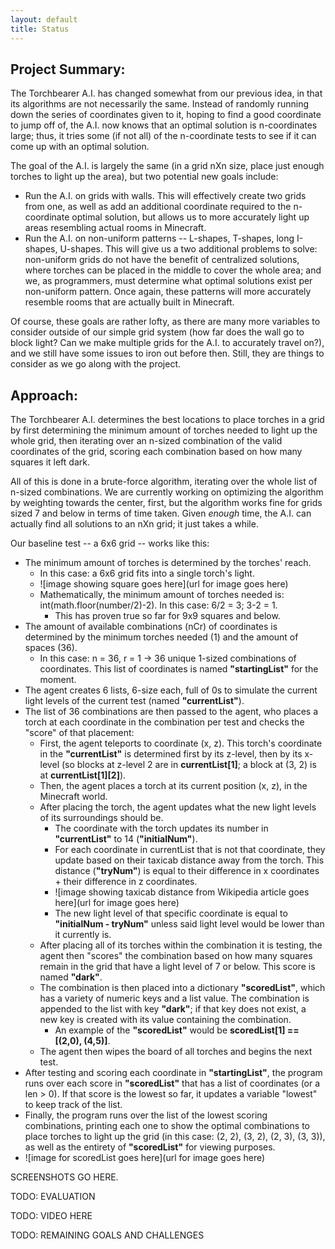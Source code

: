 ```yaml
---
layout: default
title: Status
---
```


## Project Summary:

The Torchbearer A.I. has changed somewhat from our previous idea, in that its algorithms are not necessarily the same. Instead of randomly running down the series of coordinates given to it, hoping to find a good coordinate to jump off of, the A.I. now knows that an optimal solution is n-coordinates large; thus, it tries some (if not all) of the n-coordinate tests to see if it can come up with an optimal solution.

The goal of the A.I. is largely the same (in a grid nXn size, place just enough torches to light up the area), but two potential new goals include:
- Run the A.I. on grids with walls. This will effectively create two grids from one, as well as add an additional coordinate required to the n-coordinate optimal solution, but allows us to more accurately light up areas resembling actual rooms in Minecraft.
- Run the A.I. on non-uniform patterns -- L-shapes, T-shapes, long I-shapes, U-shapes. This will give us a two additional problems to solve: non-uniform grids do not have the benefit of centralized solutions, where torches can be placed in the middle to cover the whole area; and we, as programmers, must determine what optimal solutions exist per non-uniform pattern. Once again, these patterns will more accurately resemble rooms that are actually built in Minecraft.

Of course, these goals are rather lofty, as there are many more variables to consider outside of our simple grid system (how far does the wall go to block light? Can we make multiple grids for the A.I. to accurately travel on?), and we still have some issues to iron out before then. Still, they are things to consider as we go along with the project.

## Approach:

The Torchbearer A.I. determines the best locations to place torches in a grid by first determining the minimum amount of torches needed to light up the whole grid, then iterating over an n-sized combination of the valid coordinates of the grid, scoring each combination based on how many squares it left dark.

All of this is done in a brute-force algorithm, iterating over the whole list of n-sized combinations. We are currently working on optimizing the algorithm by weighting towards the center, first, but the algorithm works fine for grids sized 7 and below in terms of time taken. Given *enough* time, the A.I. can actually find all solutions to an nXn grid; it just takes a while.

Our baseline test -- a 6x6 grid -- works like this:
- The minimum amount of torches is determined by the torches' reach.
  - In this case: a 6x6 grid fits into a single torch's light.
  - ![image showing square goes here](url for image goes here)
  - Mathematically, the minimum amount of torches needed is: int(math.floor(number/2)-2). In this case: 6/2 = 3; 3-2 = 1.
    - This has proven true so far for 9x9 squares and below.
- The amount of available combinations (nCr) of coordinates is determined by the minimum torches needed (1) and the amount of spaces (36).
  - In this case: n = 36, r = 1 -> 36 unique 1-sized combinations of coordinates. This list of coordinates is named **"startingList"** for the moment.
- The agent creates 6 lists, 6-size each, full of 0s to simulate the current light levels of the current test (named **"currentList"**).
- The list of 36 combinations are then passed to the agent, who places a torch at each coordinate in the combination per test and checks the "score" of that placement:
  - First, the agent teleports to coordinate (x, z). This torch's coordinate in the **"currentList"** is determined first by its z-level, then by its x-level (so blocks at z-level 2 are in **currentList[1]**; a block at (3, 2) is at **currentList[1][2]**).
  - Then, the agent places a torch at its current position (x, z), in the Minecraft world.
  - After placing the torch, the agent updates what the new light levels of its surroundings should be.
    - The coordinate with the torch updates its number in **"currentList"** to 14 (**"initialNum"**).
    - For each coordinate in currentList that is not that coordinate, they update based on their taxicab distance away from the torch. This distance (**"tryNum"**) is equal to their difference in x coordinates + their difference in z coordinates.
    - ![image showing taxicab distance from Wikipedia article goes here](url for image goes here)
    - The new light level of that specific coordinate is equal to **"initialNum - tryNum"** unless said light level would be lower than it currently is.
  - After placing all of its torches within the combination it is testing, the agent then "scores" the combination based on how many squares remain in the grid that have a light level of 7 or below. This score is named **"dark"**.
  - The combination is then placed into a dictionary **"scoredList"**, which has a variety of numeric keys and a list value. The combination is appended to the list with key **"dark"**; if that key does not exist, a new key is created with its value containing the combination.
    - An example of the **"scoredList"** would be **scoredList[1] == [(2,0), (4,5)]**.
  - The agent then wipes the board of all torches and begins the next test.
- After testing and scoring each coordinate in **"startingList"**, the program runs over each score in **"scoredList"** that has a list of coordinates (or a len > 0). If that score is the lowest so far, it updates a variable "lowest" to keep track of the list.
- Finally, the program runs over the list of the lowest scoring combinations, printing each one to show the optimal combinations to place torches to light up the grid (in this case: (2, 2), (3, 2), (2, 3), (3, 3)), as well as the entirety of **"scoredList"** for viewing purposes.
- ![image for scoredList goes here](url for image goes here)

SCREENSHOTS GO HERE.

TODO: EVALUATION

TODO: VIDEO HERE

TODO: REMAINING GOALS AND CHALLENGES
